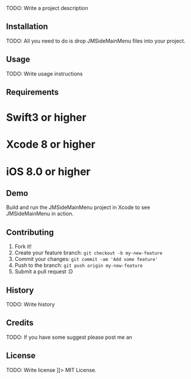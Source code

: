 <snippet>
  <content><![CDATA[
# ${1:JMSideMainMenu}

TODO: Write a project description

## Installation

TODO: All you need to do is drop JMSideMainMenu files into your project.

## Usage

TODO: Write usage instructions

## Requirements

# Swift3 or higher
# Xcode 8 or higher
# iOS 8.0 or higher

## Demo

Build and run the JMSideMainMenu project in Xcode to see JMSideMainMenu in action.

## Contributing

1. Fork it!
2. Create your feature branch: `git checkout -b my-new-feature`
3. Commit your changes: `git commit -am 'Add some feature'`
4. Push to the branch: `git push origin my-new-feature`
5. Submit a pull request :D

## History

TODO: Write history

## Credits

TODO: If you have some suggest please post me an

## License

TODO: Write license
]]></content>
  <tabTrigger>MIT License.</tabTrigger>
</snippet>
